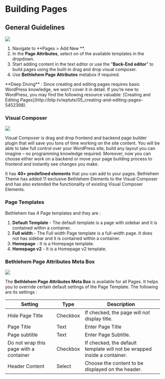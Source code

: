 # Building Pages

## General Guidelines

![](http://transvelo.github.io/docs/bethlehem/images/new-page.png)


1. Navigate to **Pages > Add New **.
2. In the **Page Attributes**, select on of the available templates in the dropdown.
3. Start adding content in the text editor or use the "**Back-End editor**" to build pages using the built-in drag and drop visual composer.
4. Use **Bethlehem Page Attributes** metabox if required.

<div class="alert alert-info">**Deep Diving** : Since creating and editing pages requires basic WordPress knowledge, we won’t cover it in detail. If you’re new to WordPress, you may find the following resource valuable: [Creating and Editing Pages](http://blip.tv/wptuts/05_creating-and-editing-pages-5452398).</div>

### Visual Composer

![](http://transvelo.github.io/docs/bethlehem/images/vc-backend-editor.png)


Visual Composer is drag and drop frontend and backend page builder plugin that will save you tons of time working on the site content. You will be able to take full control over your WordPress site, build any layout you can imagine – no programming knowledge required. Moreover, now you can choose either work on a backend or move your page building process to frontend and instantly see changes you make.

It has **40+ predefined elements** that you can add to your pages. Bethlehem Theme has added 11 exclusive Bethlehem Elements to the Visual Composer and has also extended the functionality of existing Visual Composer Elements.

### Page Templates

Bethlehem has 4 Page templates and they are :

1. **Default Template** - The default template is a  page with sidebar and it is contained within a container.
2. **Full width** - The Full width Page template is a full-width page. It does not has sidebar and it is contained within a container.
3. **Homepage** - It is a Homepage template.
4. **Homepage v2** - It is a Homepage v2 template.

### Bethlehem Page Attributes Meta Box

![](http://transvelo.github.io/docs/bethlehem/images/page-attributes.png)

The **Bethlehem Page Attributes Meta Box** is available for all Pages. It helps you to override certain default settings of the Page Template. The following are its settings :

| Setting | Type | Description |
| -- | -- | -- |
| Hide Page Title | Checkbox | If checked, the page will not display title. |
| Page Title | Text | Enter Page Title |
| Page subtitle | Text | Enter Page Subtitle. |
| Do not wrap this page with a container | Checkbox | If checked, the default template will not be wrapped inside a container. |
| Header Content | Select | Choose the content to be displayed on the header. |

